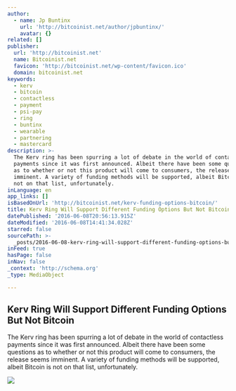 ```yaml
---
author:
  - name: Jp Buntinx
    url: 'http://bitcoinist.net/author/jpbuntinx/'
    avatar: {}
related: []
publisher:
  url: 'http://bitcoinist.net'
  name: Bitcoinist.net
  favicon: 'http://bitcoinist.net/wp-content/favicon.ico'
  domain: bitcoinist.net
keywords:
  - kerv
  - bitcoin
  - contactless
  - payment
  - psi-pay
  - ring
  - buntinx
  - wearable
  - partnering
  - mastercard
description: >-
  The Kerv ring has been spurring a lot of debate in the world of contactless
  payments since it was first announced. Albeit there have been some questions
  as to whether or not this product will come to consumers, the release seems
  imminent. A variety of funding methods will be supported, albeit Bitcoin is
  not on that list, unfortunately.
inLanguage: en
app_links: []
isBasedOnUrl: 'http://bitcoinist.net/kerv-funding-options-bitcoin/'
title: Kerv Ring Will Support Different Funding Options But Not Bitcoin
datePublished: '2016-06-08T20:56:13.915Z'
dateModified: '2016-06-08T14:41:34.028Z'
starred: false
sourcePath: >-
  _posts/2016-06-08-kerv-ring-will-support-different-funding-options-but-not-bit.md
inFeed: true
hasPage: false
inNav: false
_context: 'http://schema.org'
_type: MediaObject

---
```

<article style=""><h1>Kerv Ring Will Support Different Funding Options But Not Bitcoin</h1><p>The Kerv ring has been spurring a lot of debate in the world of contactless payments since it was first announced. Albeit there have been some questions as to whether or not this product will come to consumers, the release seems imminent. A variety of funding methods will be supported, albeit Bitcoin is not on that list, unfortunately.</p><img src="http://bitcoinist.net/wp-content/uploads/2016/06/Kerv-Ring-e1465394934420.jpg" /></article>